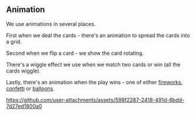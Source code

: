 ## Animation

We use animations in several places.

First when we deal the cards - there's an animation to spread the cards into a grid.

Second when we flip a card - we show the card rotating.

There's a wiggle effect we use when we match two cards or win (all the cards wiggle).

Lastly, there's an animation when the play wins - one of either [fireworks](./lab3/FireworksView.swift), [confetti](./lab3/ConfettiView.swift) or [balloons](./lab3/BalloonAscentView.swift).

https://github.com/user-attachments/assets/598f2287-2418-491d-8bdd-7d27ed1800a0

